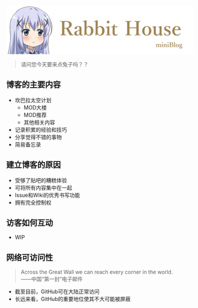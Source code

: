![image](https://github.com/Duck1998/Duck1998.github.io/raw/master/Assets/Readme/Banner.png)
>请问您今天要来点兔子吗？？

## 博客的主要内容
- 坎巴拉太空计划
  - MOD大楼
  - MOD推荐
  - 其他相关内容
- 记录积累的经验和技巧
- 分享觉得不错的事物
- 简易备忘录

## 建立博客的原因
- 受够了贴吧的糟糕体验
- 可将所有内容集中在一起
- Issue和Wiki的优秀书写功能
- 拥有完全控制权

## 访客如何互动
- WIP

## 网络可访问性
> Across the Great Wall we can reach every corner in the world.  
> ——中国“第一封”电子邮件
- 截至目前，GitHub可在大陆正常访问
- 长远来看，GitHub的重要地位使其不大可能被屏蔽
